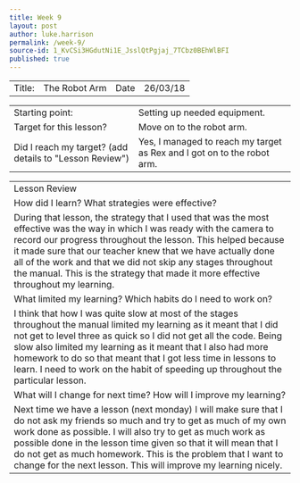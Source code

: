 ```yaml
---
title: Week 9
layout: post
author: luke.harrison
permalink: /week-9/
source-id: 1_KvCSi3HGdutNi1E_JsslQtPgjaj_7TCbz0BEhWlBFI
published: true
---
```

<table>
  <tr>
    <td>Title:</td>
    <td>The Robot Arm</td>
    <td>Date</td>
    <td>26/03/18</td>
  </tr>
</table>


<table>
  <tr>
    <td>Starting point:</td>
    <td>Setting up needed equipment.</td>
  </tr>
  <tr>
    <td>Target for this lesson?</td>
    <td>Move on to the robot arm.</td>
  </tr>
  <tr>
    <td>Did I reach my target? 
(add details to "Lesson Review")</td>
    <td>Yes, I managed to reach my target as Rex and I got on to the robot arm.</td>
  </tr>
</table>


<table>
  <tr>
    <td>Lesson Review</td>
  </tr>
  <tr>
    <td>How did I learn? What strategies were effective? </td>
  </tr>
  <tr>
    <td>During that lesson, the strategy that I used that was the most effective was the way in which I was ready with the camera to record our progress throughout the lesson. This helped because it made sure that our teacher knew that we have actually done all of the work and that we did not skip any stages throughout the manual. This is the strategy that made it more effective throughout my learning. </td>
  </tr>
  <tr>
    <td>What limited my learning? Which habits do I need to work on? </td>
  </tr>
  <tr>
    <td>I think that how I was quite slow at most of the stages throughout the manual limited my learning as it meant that I did not get to level three as quick so I did not get all the code. Being slow also limited my learning as it meant that I also had more homework to do so that meant that I got less time in lessons to learn. I need to work on the habit of speeding up throughout the particular lesson. </td>
  </tr>
  <tr>
    <td>What will I change for next time? How will I improve my learning?</td>
  </tr>
  <tr>
    <td>Next time we have a lesson (next monday) I will make sure that I do not ask my friends so much and try to get as much of my own work done as possible. I will also try to get as much work as possible done in the lesson time given so that it will mean that I do not get as much homework. This is the problem that I want to change for the next lesson. This will improve my learning nicely.</td>
  </tr>
</table>



